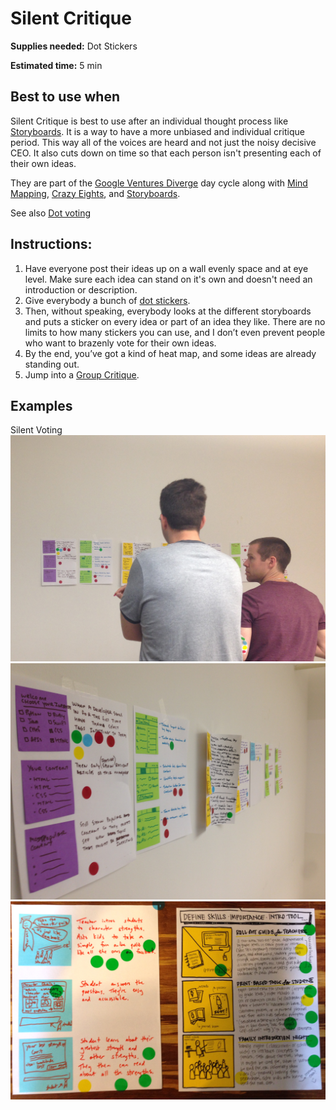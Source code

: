 # Silent Critique

**Supplies needed:** Dot Stickers

**Estimated time:** 5 min

## Best to use when

Silent Critique is best to use after an individual thought process
like [Storyboards](https://github.com/thoughtbot/design-sprint/blob/master/Exercises/storyboards.md).
It is a way to have a more unbiased and individual critique period.
This way all of the voices are heard
and not just the noisy decisive CEO.
It also cuts down on time
so that each person isn't presenting each of their own ideas.

They are part of the [Google Ventures
Diverge](http://www.gv.com/lib/the-product-design-sprint-divergeday2)
day cycle along with
[Mind Mapping](https://github.com/thoughtbot/design-sprint/blob/master/Exercises/mind-mapping.md),
[Crazy Eights](https://github.com/thoughtbot/design-sprint/blob/master/Exercises/crazy-eights.md), and
[Storyboards](https://github.com/thoughtbot/design-sprint/blob/master/Exercises/storyboards.md).

See also [Dot voting](http://www.gamestorming.com/core-games/dot-voting/)
## Instructions:

1. Have everyone post their ideas up on a wall evenly space and at eye level.
Make sure each idea can stand on it's own and doesn't need an introduction or
description.
1. Give everybody a bunch of [dot stickers](http://www.amazon.com/dp/B002M3SBM2).
2. Then, without speaking, everybody looks at the different storyboards and puts a
sticker on every idea or part of an idea they like. There are no limits to how
many stickers you can use, and I don’t even prevent people who want to brazenly
vote for their own ideas.
3. By the end, you’ve got a kind of heat map, and some ideas are already standing out.
4. Jump into a [Group Critique](https://github.com/thoughtbot/design-sprint/blob/master/Exercises/group-critique.md).

## Examples

Silent Voting
![](exercises-images/silent-voting.JPG)
![](exercises-images/storyboards-2.jpg)
![](exercises-images/storyboard.jpg)
